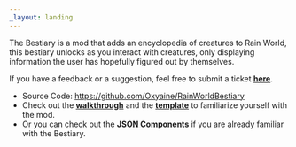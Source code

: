 ```yaml
---
_layout: landing
---
```


The Bestiary is a mod that adds an encyclopedia of creatures to Rain World, this bestiary unlocks as you interact with creatures, only displaying information the user has hopefully figured out by themselves.

If you have a feedback or a suggestion, feel free to submit a ticket [__here__](https://github.com/Oxyaine/RainWorldBestiary/issues).

- Source Code: https://github.com/Oxyaine/RainWorldBestiary
- Check out the [__walkthrough__](articles/walkthrough.html) and the [__template__](https://github.com/Oxyaine/RWBestiaryTemplate) to familiarize yourself with the mod.
- Or you can check out the [__JSON Components__](articles/components/tabs.html) if you are already familiar with the Bestiary.